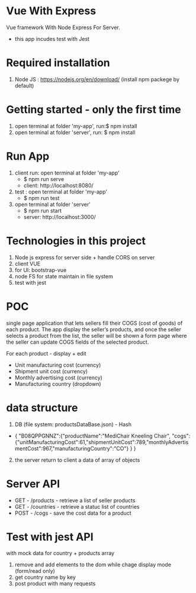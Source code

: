 # Vue With Express

Vue framework With Node Express For Server.

- this app incudes test with Jest

# Required installation

1. Node JS : https://nodejs.org/en/download/ (install npm packege by default)

# Getting started - only the first time

1. open terminal at folder 'my-app', run:$ npm install
2. open terminal at folder 'server', run: $ npm install

# Run App

1. client run: open terminal at folder 'my-app'
   - $ npm run serve
   - client: http://localhost:8080/
2. test : open terminal at folder 'my-app'
   - $ npm run test
3. open terminal at folder 'server'
   - $ npm run start
   - server: http://localhost:3000/

# Technologies in this project

1. Node js express for server side + handle CORS on server
2. client VUE
3. for UI: bootstrap-vue
4. node FS for state maintain in file system
5. test with jest

# POC

single page application that lets sellers fill their COGS (cost of goods) of each product.
The app display the seller’s products, and once the seller selects a product from the list, the seller will be shown a form page where the seller can update COGS fields of the selected product.

For each product - display + edit

- Unit manufacturing cost (currency)
- Shipment unit cost (currency)
- Monthly advertising cost (currency)
- Manufacturing country (dropdown)

# data structure

1. DB (file system: productsDataBase.json) - Hash

- {
  "B08QPPGNNZ":{"productName":"MediChair Kneeling Chair",
  "cogs":{"unitManufacturingCost":61,"shipmentUnitCost":789,"monthlyAdvertismentCost":967,"manufacturingCountry":"CO"}
  }
  }

2. the server return to client a data of array of objects

# Server API

- GET - /products - retrieve a list of seller products
- GET - /countries - retrieve a statuc list of countries
- POST - /cogs - save the cost data for a product

# Test with jest API

with mock data for country + products array

1. remove and add elements to the dom while chage display mode (form/read only)
2. get country name by key
3. post product with many requests
